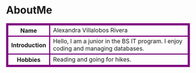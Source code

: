# AboutMe
<html>
<style>
table, th, td {
  border:3px solid purple;
}
</style>
<body>


<table style="width:100%">
  <tr>
    <th>Name</th>
    <td>Alexandra Villalobos Rivera</td>
  </tr>
  <tr>
    <th>Introduction</th>
    <td>Hello, I am a junior in the BS IT program. I enjoy coding and managing databases.</td>
  </tr>
  <tr>
    <th>Hobbies</th>
    <td>Reading and going for hikes.</td>
  </tr>
 
</table>



</body>
</html>
